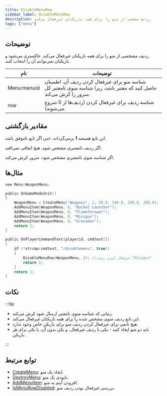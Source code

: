 ```yaml
---
title: DisableMenuRow
sidebar_label: DisableMenuRow
description: ردیف مشخصی از منو را برای همه بازیکنان غیرفعال می‌کند.
tags: ["menu"]
---
```


## توضیحات

ردیف مشخصی از منو را برای همه بازیکنان غیرفعال می‌کند. خاکستری می‌شود و بازیکنان نمی‌توانند آن را انتخاب کنند.

| نام        | توضیحات                                                                                                                |
| ----------- | ---------------------------------------------------------------------------------------------------------------------- |
| Menu:menuid | شناسه منو برای غیرفعال کردن ردیف آن. اطمینان حاصل کنید که معتبر باشد، زیرا شناسه منوی نامعتبر کل سرور را کرش می‌کند. |
| row         | شناسه ردیف برای غیرفعال کردن (ردیف‌ها از 0 شروع می‌شوند).                                                            |

## مقادیر بازگشتی

این تابع همیشه **1** برمی‌گرداند، حتی اگر تابع ناموفق باشد.

اگر ردیف نامعتبری مشخص شود، هیچ اتفاقی نمی‌افتد.

اگر شناسه منوی نامعتبری مشخص شود، سرور کرش می‌کند.

## مثال‌ها

```c
new Menu:WeaponMenu;

public OnGameModeInit()
{
    WeaponMenu = CreateMenu("Weapons", 1, 50.0, 180.0, 200.0, 200.0);
    AddMenuItem(WeaponMenu, 0, "Rocket Launcher");
    AddMenuItem(WeaponMenu, 0, "Flamethrower");
    AddMenuItem(WeaponMenu, 0, "Minigun");
    AddMenuItem(WeaponMenu, 0, "Grenades");
    return 1;
}

public OnPlayerCommandText(playerid, cmdtext[])
{
    if (!strcmp(cmdtext, "/disablemenu", true))
    {
        DisableMenuRow(WeaponMenu, 2); //غیرفعال کردن ردیف "Minigun"
        return 1;
    }
    return 1;
}
```

## نکات

:::tip

- زمانی که شناسه منوی نامعتبر ارسال شود کرش می‌کند.
- این تابع ردیف منوی مشخص شده را برای همه بازیکنان غیرفعال می‌کند.
- هیچ تابعی برای غیرفعال کردن ردیف منو برای بازیکن خاص وجود ندارد.
- باید دو منو ایجاد کنید - یکی با ردیف غیرفعال، و یکی بدون آن. یا یکی برای هر بازیکن.

:::

## توابع مرتبط

- [CreateMenu](CreateMenu): ایجاد یک منو.
- [DestroyMenu](DestroyMenu): نابودی یک منو.
- [AddMenuItem](AddMenuItem): افزودن آیتم به منو.
- [IsMenuRowDisabled](IsMenuRowDisabled): بررسی غیرفعال بودن ردیف منو.